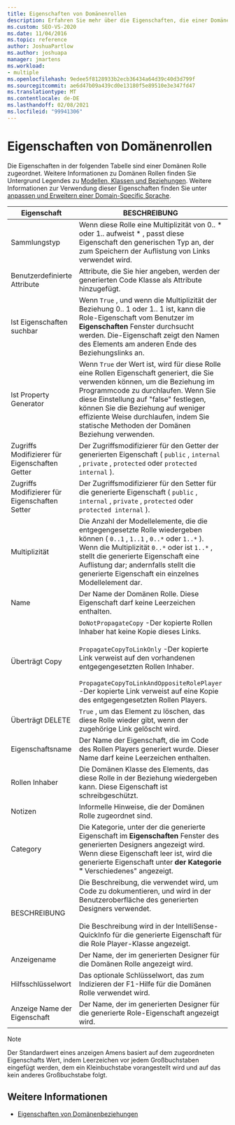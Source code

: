 ```yaml
---
title: Eigenschaften von Domänenrollen
description: Erfahren Sie mehr über die Eigenschaften, die einer Domänen Rolle zugeordnet sind, z. b. Sammlungstyp, custome-Attribute und Eigenschaft durchsuchbar.
ms.custom: SEO-VS-2020
ms.date: 11/04/2016
ms.topic: reference
author: JoshuaPartlow
ms.author: joshuapa
manager: jmartens
ms.workload:
- multiple
ms.openlocfilehash: 9edee5f8128933b2ecb36434a64d39c40d3d799f
ms.sourcegitcommit: ae6d47b09a439cd0e13180f5e89510e3e347fd47
ms.translationtype: MT
ms.contentlocale: de-DE
ms.lasthandoff: 02/08/2021
ms.locfileid: "99941306"
---
```

# <a name="properties-of-domain-roles"></a>Eigenschaften von Domänenrollen
Die Eigenschaften in der folgenden Tabelle sind einer Domänen Rolle zugeordnet. Weitere Informationen zu Domänen Rollen finden Sie Untergrund Legendes zu [Modellen, Klassen und Beziehungen](../modeling/understanding-models-classes-and-relationships.md). Weitere Informationen zur Verwendung dieser Eigenschaften finden Sie unter [anpassen und Erweitern einer Domain-Specific Sprache](../modeling/customizing-and-extending-a-domain-specific-language.md).

|Eigenschaft|BESCHREIBUNG|Standard|
|-|-|-|
|Sammlungstyp|Wenn diese Rolle eine Multiplizität von 0.. * oder 1.. aufweist \* , passt diese Eigenschaft den generischen Typ an, der zum Speichern der Auflistung von Links verwendet wird.|`(none)` - <xref:Microsoft.VisualStudio.Modeling.LinkedElementCollection%601> wird verwendet|
|Benutzerdefinierte Attribute|Attribute, die Sie hier angeben, werden der generierten Code Klasse als Attribute hinzugefügt.|Keine <\>|
|Ist Eigenschaften suchbar|Wenn `True` , und wenn die Multiplizität der Beziehung 0.. 1 oder 1.. 1 ist, kann die Role-Eigenschaft vom Benutzer im **Eigenschaften** Fenster durchsucht werden. Die-Eigenschaft zeigt den Namen des Elements am anderen Ende des Beziehungslinks an.|`True`|
|Ist Property Generator|Wenn `True` der Wert ist, wird für diese Rolle eine Rollen Eigenschaft generiert, die Sie verwenden können, um die Beziehung im Programmcode zu durchlaufen. Wenn Sie diese Einstellung auf "false" festlegen, können Sie die Beziehung auf weniger effiziente Weise durchlaufen, indem Sie statische Methoden der Domänen Beziehung verwenden.|`True`|
|Zugriffs Modifizierer für Eigenschaften Getter|Der Zugriffsmodifizierer für den Getter der generierten Eigenschaft ( `public` , `internal` , `private` , `protected` oder `protected internal` ).|`public`|
|Zugriffs Modifizierer für Eigenschaften Setter|Der Zugriffsmodifizierer für den Setter für die generierte Eigenschaft ( `public` , `internal` , `private` , `protected` oder `protected internal` ).|`public`|
|Multiplizität|Die Anzahl der Modellelemente, die die entgegengesetzte Rolle wiedergeben können ( `0..1` , `1..1` , `0..*` oder `1..*` ). Wenn die Multiplizität `0..*` oder ist `1..*` , stellt die generierte Eigenschaft eine Auflistung dar; andernfalls stellt die generierte Eigenschaft ein einzelnes Modellelement dar.|Hängt vom Beziehungstyp und davon ab, ob dies die Quell-oder Zielrolle in der Beziehung ist.|
|Name|Der Name der Domänen Rolle. Diese Eigenschaft darf keine Leerzeichen enthalten.|Der Name der Domänen Klasse des Rollen Players für diese Rolle.|
|Überträgt Copy|`DoNotPropagateCopy` -Der kopierte Rollen Inhaber hat keine Kopie dieses Links.<br /><br /> `PropagateCopyToLinkOnly` -Der kopierte Link verweist auf den vorhandenen entgegengesetzten Rollen Inhaber.<br /><br /> `PropagateCopyToLinkAndOppositeRolePlayer` -Der kopierte Link verweist auf eine Kopie des entgegengesetzten Rollen Players.|`PropagateCopyToLinkAndOppositeRolePlayer` für die Quell Rollen von Einbettungen.<br /><br /> `DoNotPropagateCopy` für andere Rollen.<br /><br /> Weitere Informationen finden Sie unter [Anpassen des Kopier Verhaltens](../modeling/customizing-copy-behavior.md) .|
|Überträgt DELETE|`True` , um das Element zu löschen, das diese Rolle wieder gibt, wenn der zugehörige Link gelöscht wird.|`True` für das Ziel einer Einbettungs Rolle.<br /><br /> `False` für andere Rollen.|
|Eigenschaftsname|Der Name der Eigenschaft, die im Code des Rollen Players generiert wurde. Dieser Name darf keine Leerzeichen enthalten.|Der Name der gegenüberliegenden Rolle, wenn diese Rolle über eine Null-zu-eins-oder eine 1:1-Multiplizität verfügt. andernfalls der pluralisierte Name der entgegengesetzten Rolle.|
|Rollen Inhaber|Die Domänen Klasse des Elements, das diese Rolle in der Beziehung wiedergeben kann. Diese Eigenschaft ist schreibgeschützt.|Die Domänen Klasse des Rollen Players für diese Rolle.|
|Notizen|Informelle Hinweise, die der Domänen Rolle zugeordnet sind.|Keine <\>|
|Category|Die Kategorie, unter der die generierte Eigenschaft im **Eigenschaften** Fenster des generierten Designers angezeigt wird. Wenn diese Eigenschaft leer ist, wird die generierte Eigenschaft unter **der Kategorie "** Verschiedenes" angezeigt.|Keine <\>|
|BESCHREIBUNG|Die Beschreibung, die verwendet wird, um Code zu dokumentieren, und wird in der Benutzeroberfläche des generierten Designers verwendet.<br /><br /> Die Beschreibung wird in der IntelliSense-QuickInfo für die generierte Eigenschaft für die Role Player-Klasse angezeigt.|`Description for`*der vollständige Name der Rolle* .|
|Anzeigename|Der Name, der im generierten Designer für die Domänen Rolle angezeigt wird.|Der angepasste Wert der Name-Eigenschaft.|
|Hilfsschlüsselwort|Das optionale Schlüsselwort, das zum Indizieren der F1-Hilfe für die Domänen Rolle verwendet wird.|\<none>|
|Anzeige Name der Eigenschaft|Der Name, der im generierten Designer für die generierte Role-Eigenschaft angezeigt wird.|Der angepasste Wert der Eigenschaft für den Eigenschaftsnamen.|

> [!NOTE]
> Der Standardwert eines anzeigen Amens basiert auf dem zugeordneten Eigenschafts Wert, indem Leerzeichen vor jedem Großbuchstaben eingefügt werden, dem ein Kleinbuchstabe vorangestellt wird und auf das kein anderes Großbuchstabe folgt.

## <a name="see-also"></a>Weitere Informationen

- [Eigenschaften von Domänenbeziehungen](../modeling/properties-of-domain-relationships.md)